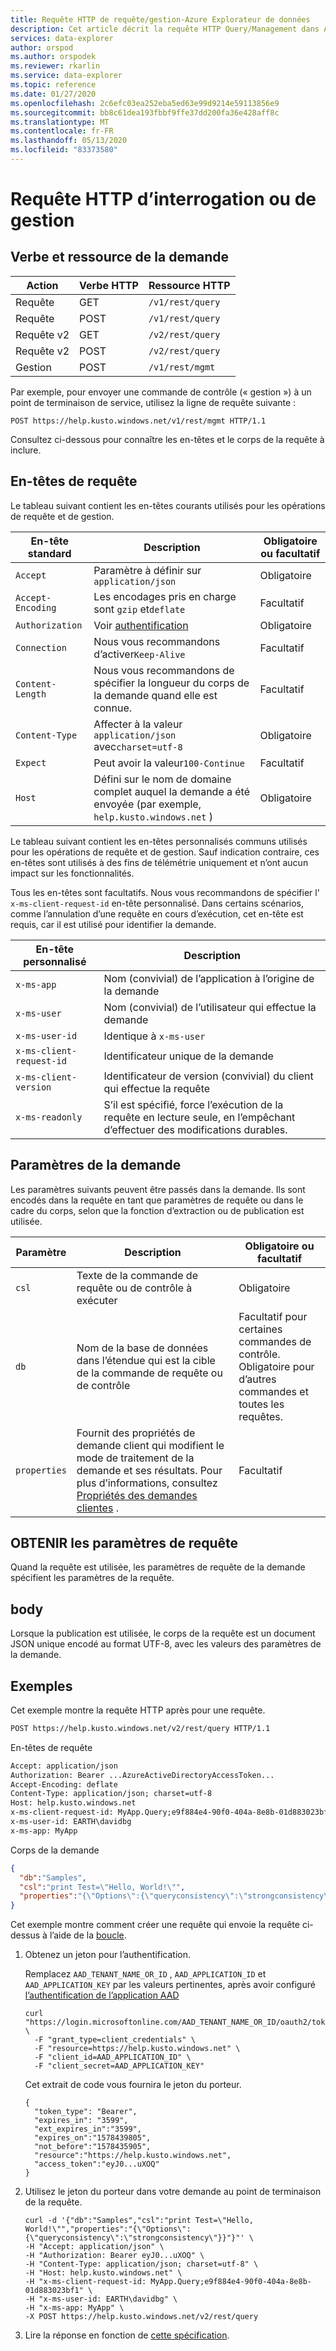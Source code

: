 ```yaml
---
title: Requête HTTP de requête/gestion-Azure Explorateur de données
description: Cet article décrit la requête HTTP Query/Management dans Azure Explorateur de données.
services: data-explorer
author: orspod
ms.author: orspodek
ms.reviewer: rkarlin
ms.service: data-explorer
ms.topic: reference
ms.date: 01/27/2020
ms.openlocfilehash: 2c6efc03ea252eba5ed63e99d9214e59113856e9
ms.sourcegitcommit: bb8c61dea193fbbf9ffe37dd200fa36e428aff8c
ms.translationtype: MT
ms.contentlocale: fr-FR
ms.lasthandoff: 05/13/2020
ms.locfileid: "83373580"
---
```

# <a name="querymanagement-http-request"></a>Requête HTTP d’interrogation ou de gestion

## <a name="request-verb-and-resource"></a>Verbe et ressource de la demande

|Action    |Verbe HTTP|Ressource HTTP   |
|----------|---------|----------------|
|Requête     |GET      |`/v1/rest/query`|
|Requête     |POST     |`/v1/rest/query`|
|Requête v2  |GET      |`/v2/rest/query`|
|Requête v2  |POST     |`/v2/rest/query`|
|Gestion|POST     |`/v1/rest/mgmt` |

Par exemple, pour envoyer une commande de contrôle (« gestion ») à un point de terminaison de service, utilisez la ligne de requête suivante :

```
POST https://help.kusto.windows.net/v1/rest/mgmt HTTP/1.1
```

Consultez ci-dessous pour connaître les en-têtes et le corps de la requête à inclure.

## <a name="request-headers"></a>En-têtes de requête

Le tableau suivant contient les en-têtes courants utilisés pour les opérations de requête et de gestion.

|En-tête standard  |Description                                                                                 |Obligatoire ou facultatif |
|-----------------|--------------------------------------------------------------------------------------------|------------------|
|`Accept`         |Paramètre à définir sur `application/json`                                                                   |Obligatoire          |
|`Accept-Encoding`|Les encodages pris en charge sont `gzip` et`deflate`                                                |Facultatif          |
|`Authorization`  |Voir [authentification](./authentication.md)                                                   |Obligatoire          |
|`Connection`     |Nous vous recommandons d’activer`Keep-Alive`                                                   |Facultatif          |
|`Content-Length` |Nous vous recommandons de spécifier la longueur du corps de la demande quand elle est connue.                            |Facultatif          |
|`Content-Type`   |Affecter à la valeur `application/json` avec`charset=utf-8`                                              |Obligatoire          |
|`Expect`         |Peut avoir la valeur`100-Continue`                                                                |Facultatif          |
|`Host`           |Défini sur le nom de domaine complet auquel la demande a été envoyée (par exemple, `help.kusto.windows.net` ) |Obligatoire|

Le tableau suivant contient les en-têtes personnalisés communs utilisés pour les opérations de requête et de gestion. Sauf indication contraire, ces en-têtes sont utilisés à des fins de télémétrie uniquement et n’ont aucun impact sur les fonctionnalités.

Tous les en-têtes sont facultatifs. Nous vous recommandons de spécifier l' `x-ms-client-request-id` en-tête personnalisé. Dans certains scénarios, comme l’annulation d’une requête en cours d’exécution, cet en-tête est requis, car il est utilisé pour identifier la demande.

|En-tête personnalisé           |Description                                                                                               |
|------------------------|----------------------------------------------------------------------------------------------------------|
|`x-ms-app`              |Nom (convivial) de l’application à l’origine de la demande                                                 |
|`x-ms-user`             |Nom (convivial) de l’utilisateur qui effectue la demande                                                        |
|`x-ms-user-id`          |Identique à `x-ms-user`                                                                                       |
|`x-ms-client-request-id`|Identificateur unique de la demande                                                                       |
|`x-ms-client-version`   |Identificateur de version (convivial) du client qui effectue la requête                                       |
|`x-ms-readonly`         |S’il est spécifié, force l’exécution de la requête en lecture seule, en l’empêchant d’effectuer des modifications durables. |

## <a name="request-parameters"></a>Paramètres de la demande

Les paramètres suivants peuvent être passés dans la demande. Ils sont encodés dans la requête en tant que paramètres de requête ou dans le cadre du corps, selon que la fonction d’extraction ou de publication est utilisée.

|Paramètre   |Description                                                                                 |Obligatoire ou facultatif |
|------------|--------------------------------------------------------------------------------------------|------------------|
|`csl`       |Texte de la commande de requête ou de contrôle à exécuter                                             |Obligatoire          |
|`db`        |Nom de la base de données dans l’étendue qui est la cible de la commande de requête ou de contrôle            |Facultatif pour certaines commandes de contrôle. <br>Obligatoire pour d’autres commandes et toutes les requêtes. </br>                                                                   |
|`properties`|Fournit des propriétés de demande client qui modifient le mode de traitement de la demande et ses résultats. Pour plus d’informations, consultez [Propriétés des demandes clientes](../netfx/request-properties.md) .                                               | Facultatif         |

## <a name="get-query-parameters"></a>OBTENIR les paramètres de requête

Quand la requête est utilisée, les paramètres de requête de la demande spécifient les paramètres de la requête.

## <a name="body"></a>body

Lorsque la publication est utilisée, le corps de la requête est un document JSON unique encodé au format UTF-8, avec les valeurs des paramètres de la demande.

## <a name="examples"></a>Exemples

Cet exemple montre la requête HTTP après pour une requête.

```txt
POST https://help.kusto.windows.net/v2/rest/query HTTP/1.1
```

En-têtes de requête

```txt
Accept: application/json
Authorization: Bearer ...AzureActiveDirectoryAccessToken...
Accept-Encoding: deflate
Content-Type: application/json; charset=utf-8
Host: help.kusto.windows.net
x-ms-client-request-id: MyApp.Query;e9f884e4-90f0-404a-8e8b-01d883023bf1
x-ms-user-id: EARTH\davidbg
x-ms-app: MyApp
```

Corps de la demande

```json
{
  "db":"Samples",
  "csl":"print Test=\"Hello, World!\"",
  "properties":"{\"Options\":{\"queryconsistency\":\"strongconsistency\"},\"Parameters\":{},\"ClientRequestId\":\"MyApp.Query;e9f884e4-90f0-404a-8e8b-01d883023bf1\"}"
}
```

Cet exemple montre comment créer une requête qui envoie la requête ci-dessus à l’aide de la [boucle](https://curl.haxx.se/).

1. Obtenez un jeton pour l’authentification.

    Remplacez `AAD_TENANT_NAME_OR_ID` , `AAD_APPLICATION_ID` et `AAD_APPLICATION_KEY` par les valeurs pertinentes, après avoir configuré [l’authentification de l’application AAD](../../management/access-control/how-to-provision-aad-app.md)

    ```
    curl "https://login.microsoftonline.com/AAD_TENANT_NAME_OR_ID/oauth2/token" \
      -F "grant_type=client_credentials" \
      -F "resource=https://help.kusto.windows.net" \
      -F "client_id=AAD_APPLICATION_ID" \
      -F "client_secret=AAD_APPLICATION_KEY"
    ```

    Cet extrait de code vous fournira le jeton du porteur.

    ```
    {
      "token_type": "Bearer",
      "expires_in": "3599",
      "ext_expires_in":"3599", 
      "expires_on":"1578439805",
      "not_before":"1578435905",
      "resource":"https://help.kusto.windows.net",
      "access_token":"eyJ0...uXOQ"
    }
    ```

1. Utilisez le jeton du porteur dans votre demande au point de terminaison de la requête.

    ```
    curl -d '{"db":"Samples","csl":"print Test=\"Hello, World!\"","properties":"{\"Options\":{\"queryconsistency\":\"strongconsistency\"}}"}"' \
    -H "Accept: application/json" \
    -H "Authorization: Bearer eyJ0...uXOQ" \
    -H "Content-Type: application/json; charset=utf-8" \
    -H "Host: help.kusto.windows.net" \
    -H "x-ms-client-request-id: MyApp.Query;e9f884e4-90f0-404a-8e8b-01d883023bf1" \
    -H "x-ms-user-id: EARTH\davidbg" \
    -H "x-ms-app: MyApp" \
    -X POST https://help.kusto.windows.net/v2/rest/query
    ```

1. Lire la réponse en fonction de [cette spécification](response.md).
